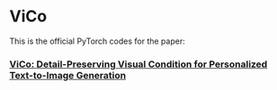 # ViCo

This is the official PyTorch codes for the paper:

### [**ViCo: Detail-Preserving Visual Condition for Personalized Text-to-Image Generation**]()
